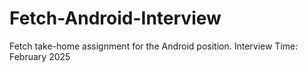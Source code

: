 # Fetch-Android-Interview
Fetch take-home assignment for the Android position.
Interview Time: February 2025
